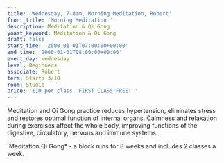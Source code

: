 ```yaml
---
title: 'Wednesday, 7-8am, Morning Meditation, Robert'
front_title: 'Morning Meditation '
description: Meditation & Qi Gong
yoast_keyword: Meditation & Qi Gong
draft: false
start_time: '2000-01-01T07:00:00+00:00'
end_time: '2000-01-01T08:00:00+00:00'
event_day: wednesday
level: Beginners
associate: Robert
term: Starts 3/10
room: Studio
price: '£10 per class, FIRST CLASS FREE! '
---
```

Meditation and Qi Gong practice reduces hypertension, eliminates stress and restores optimal function of internal organs. Calmness and relaxation during exercises affect the whole body, improving functions of the digestive, circulatory, nervous and immune systems.

 Meditation Qi Gong* - a block runs for 8 weeks and includes 2 classes a week.

